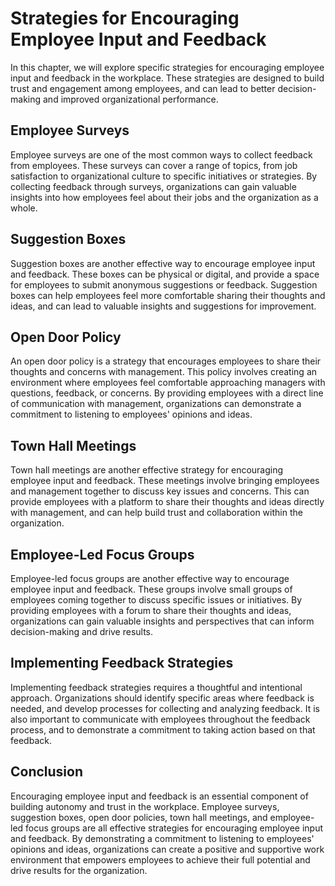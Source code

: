 Strategies for Encouraging Employee Input and Feedback
==========================================================================================================

In this chapter, we will explore specific strategies for encouraging employee input and feedback in the workplace. These strategies are designed to build trust and engagement among employees, and can lead to better decision-making and improved organizational performance.

Employee Surveys
----------------

Employee surveys are one of the most common ways to collect feedback from employees. These surveys can cover a range of topics, from job satisfaction to organizational culture to specific initiatives or strategies. By collecting feedback through surveys, organizations can gain valuable insights into how employees feel about their jobs and the organization as a whole.

Suggestion Boxes
----------------

Suggestion boxes are another effective way to encourage employee input and feedback. These boxes can be physical or digital, and provide a space for employees to submit anonymous suggestions or feedback. Suggestion boxes can help employees feel more comfortable sharing their thoughts and ideas, and can lead to valuable insights and suggestions for improvement.

Open Door Policy
----------------

An open door policy is a strategy that encourages employees to share their thoughts and concerns with management. This policy involves creating an environment where employees feel comfortable approaching managers with questions, feedback, or concerns. By providing employees with a direct line of communication with management, organizations can demonstrate a commitment to listening to employees' opinions and ideas.

Town Hall Meetings
------------------

Town hall meetings are another effective strategy for encouraging employee input and feedback. These meetings involve bringing employees and management together to discuss key issues and concerns. This can provide employees with a platform to share their thoughts and ideas directly with management, and can help build trust and collaboration within the organization.

Employee-Led Focus Groups
-------------------------

Employee-led focus groups are another effective way to encourage employee input and feedback. These groups involve small groups of employees coming together to discuss specific issues or initiatives. By providing employees with a forum to share their thoughts and ideas, organizations can gain valuable insights and perspectives that can inform decision-making and drive results.

Implementing Feedback Strategies
--------------------------------

Implementing feedback strategies requires a thoughtful and intentional approach. Organizations should identify specific areas where feedback is needed, and develop processes for collecting and analyzing feedback. It is also important to communicate with employees throughout the feedback process, and to demonstrate a commitment to taking action based on that feedback.

Conclusion
----------

Encouraging employee input and feedback is an essential component of building autonomy and trust in the workplace. Employee surveys, suggestion boxes, open door policies, town hall meetings, and employee-led focus groups are all effective strategies for encouraging employee input and feedback. By demonstrating a commitment to listening to employees' opinions and ideas, organizations can create a positive and supportive work environment that empowers employees to achieve their full potential and drive results for the organization.
